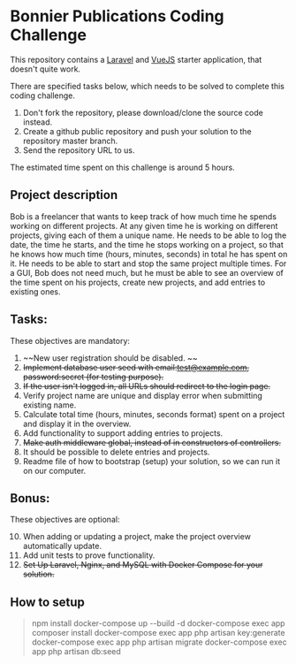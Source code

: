 # Bonnier Publications Coding Challenge
This repository contains a [Laravel](https://laravel.com/docs/7.x) and [VueJS](https://vuejs.org/) starter application, that doesn't quite work.

There are specified tasks below, which needs to be solved to complete this coding challenge.

1. Don't fork the repository, please download/clone the source code instead.
2. Create a github public repository and push your solution to the repository master branch.
3. Send the repository URL to us. 

The estimated time spent on this challenge is around 5 hours.

## Project description
Bob is a freelancer that wants to keep track of how much time he spends working on different projects.
At any given time he is working on different projects, giving each of them a unique name.
He needs to be able to log the date, the time he starts, and the time he stops working on a project, so that he knows how much time (hours, minutes, seconds) in total he has spent on it.
He needs to be able to start and stop the same project multiple times.
For a GUI, Bob does not need much, but he must be able to see an overview of the time spent on his projects, create new projects, and add entries to existing ones.

## Tasks:
These objectives are mandatory:

1. ~~New user registration should be disabled. ~~
2. ~~Implement database user seed with email:test@example.com, password:secret (for testing purpose).~~
3. ~~If the user isn't logged in, all URLs should redirect to the login page.~~
4. Verify project name are unique and display error when submitting existing name.
5. Calculate total time (hours, minutes, seconds format) spent on a project and display it in the overview.
6. Add functionality to support adding entries to projects.
7. ~~Make auth middleware global, instead of in constructors of controllers.~~
8. It should be possible to delete entries and projects.
9. Readme file of how to bootstrap (setup) your solution, so we can run it on our computer.

## Bonus:
These objectives are optional:

10. When adding or updating a project, make the project overview automatically update.
11. Add unit tests to prove functionality.
12. ~~Set Up Laravel, Nginx, and MySQL with Docker Compose for your solution.~~

## How to setup
> npm install
> docker-compose up --build -d
> docker-compose exec app composer install
> docker-compose exec app php artisan key:generate
> docker-compose exec app php artisan migrate
> docker-compose exec app php artisan db:seed
